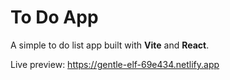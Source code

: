 # To Do App

A simple to do list app built with **Vite** and **React**.


Live preview: https://gentle-elf-69e434.netlify.app
